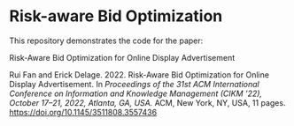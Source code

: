 # Risk-aware Bid Optimization
This repository demonstrates the code for the paper: 

Risk-Aware Bid Optimization for Online Display Advertisement

Rui Fan and Erick Delage. 2022. Risk-Aware Bid Optimization for Online
Display Advertisement. In *Proceedings of the 31st ACM International
Conference on Information and Knowledge Management (CIKM ’22), October
17–21, 2022, Atlanta, GA, USA.* ACM, New York, NY, USA, 11 pages.
https://doi.org/10.1145/3511808.3557436
